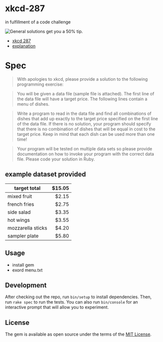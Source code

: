 # xkcd-287
in fulfillment of a code challenge

![General solutions get you a 50% tip.](https://imgs.xkcd.com/comics/np_complete.png)

* [xkcd 287](https://xkcd.com/287/)
* [explanation](https://www.explainxkcd.com/wiki/index.php/287:_NP-Complete)

# Spec

> With apologies to xkcd, please provide a solution to the following programming exercise:
 
> You will be given a data file (sample file is attached). The first line of the data file will have a target price. The following lines contain a menu of dishes.
 
> Write a program to read in the data file and find all combinations of dishes that add up exactly to the target price specified on the first line of the data file. If there is no solution, your program should specify that there is no combination of dishes that will be equal in cost to the target price. Keep in mind that each dish can be used more than one time!
 
> Your program will be tested on multiple data sets so please provide documentation on how to invoke your program with the correct data file. Please code your solution in Ruby.

## example dataset provided

|target total|$15.05|
|---|---:|
|mixed fruit|$2.15|
|french fries|$2.75|
|side salad|$3.35|
|hot wings|$3.55|
|mozzarella sticks|$4.20|
|sampler plate|$5.80|

## Usage

* install gem
* exord menu.txt

## Development

After checking out the repo, run `bin/setup` to install dependencies. Then, run `rake spec` to run the tests. You can also run `bin/console` for an interactive prompt that will allow you to experiment.

## License

The gem is available as open source under the terms of the [MIT License](https://opensource.org/licenses/MIT).
